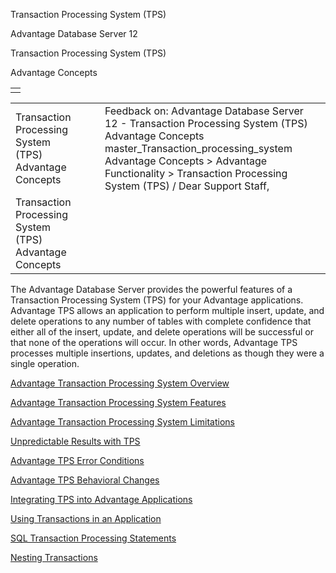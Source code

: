 Transaction Processing System (TPS)




Advantage Database Server 12  

Transaction Processing System (TPS)

Advantage Concepts

|  |
| --- |
|  |

|  |  |  |  |  |
| --- | --- | --- | --- | --- |
| Transaction Processing System (TPS)  Advantage Concepts |  |  | Feedback on: Advantage Database Server 12 - Transaction Processing System (TPS) Advantage Concepts master\_Transaction\_processing\_system Advantage Concepts > Advantage Functionality > Transaction Processing System (TPS) / Dear Support Staff, |  |
| Transaction Processing System (TPS)  Advantage Concepts |  |  |  |  |

The Advantage Database Server provides the powerful features of a Transaction Processing System (TPS) for your Advantage applications. Advantage TPS allows an application to perform multiple insert, update, and delete operations to any number of tables with complete confidence that either all of the insert, update, and delete operations will be successful or that none of the operations will occur. In other words, Advantage TPS processes multiple insertions, updates, and deletions as though they were a single operation.

[Advantage Transaction Processing System Overview](master_advantage_transaction_processing_system_overview.htm)

[Advantage Transaction Processing System Features](master_advantage_transaction_processing_system_features.htm)

[Advantage Transaction Processing System Limitations](master_advantage_transaction_processing_system_limitations.htm)

[Unpredictable Results with TPS](master_unpredictable_results_with_tps.htm)

[Advantage TPS Error Conditions](master_advantage_tps_error_conditions.htm)

[Advantage TPS Behavioral Changes](master_advantage_tps_behavioral_changes.htm)

[Integrating TPS into Advantage Applications](master_integrating_tps_into_advantage_applications.htm)

[Using Transactions in an Application](master_using_transactions_in_an_application.htm)

[SQL Transaction Processing Statements](master_sql_transaction_processing_statements.htm)

[Nesting Transactions](master_nesting_transactions.htm)